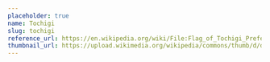 ```yaml
---
placeholder: true
name: Tochigi
slug: tochigi
reference_url: https://en.wikipedia.org/wiki/File:Flag_of_Tochigi_Prefecture.svg
thumbnail_url: https://upload.wikimedia.org/wikipedia/commons/thumb/d/d5/Flag_of_Tochigi_Prefecture.svg/120px-Flag_of_Tochigi_Prefecture.svg.png
---
```


